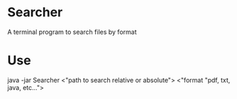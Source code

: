 # Searcher
A terminal program to search files by format

# Use
java -jar Searcher <"path to search relative or absolute"> <"format "pdf, txt, java, etc...">

